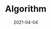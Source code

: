 ---
linktitle: Overview
summary: ''
weight: 1
title: Algorithm
date: '2021-04-04'
draft: false
type: book
authors: 
- admin
tags: 
- Algorithm
categories: 
- Algorithm
toc: true
profile: false
reading_time: true
share: true
featured: true
comments: true
disable_comment: false
commentable: true
editable: false
header:
  caption: ''
  image: ''
---